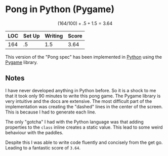 # Pong in Python (Pygame)

$$
(164/100) + .5 + 1.5 = 3.64
$$

| LOC | Set Up | Writing | Score |
| --- | ------ | ------- | ----- |
| 164 | .5     | 1.5     | 3.64  |

This version of the "Pong spec" has been implemented in [Python](https://www.python.org/) using the [Pygame](https://www.pygame.org/news) library.

## Notes

I have never developed anything in Python before. So it is a shock to me that it took only 90 minutes to write this pong game.
The Pygame library is very intuitive and the docs are extensive. The most difficult part of the implementation was creating the "dashed" lines in the center of the screen. This is because I had to generate each line.

The only "gotcha" I had with the Python language was that adding properties to the `class` inline creates a static value. This lead to some weird behaviour with the paddles.

Despite this I was able to write code fluently and concisely from the get go. Leading to a fantastic score of `3.64`.

